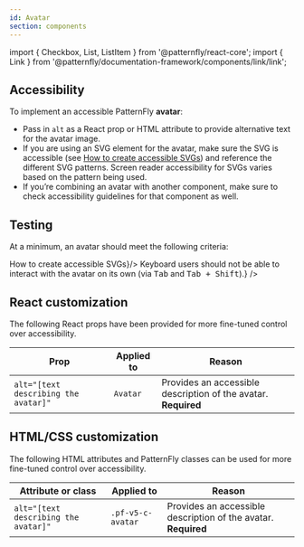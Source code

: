 ```yaml
---
id: Avatar
section: components
---
```


import { Checkbox, List, ListItem } from '@patternfly/react-core';
import { Link } from '@patternfly/documentation-framework/components/link/link';

## Accessibility

To implement an accessible PatternFly **avatar**:

- Pass in `alt` as a React prop or HTML attribute to provide alternative text for the avatar image.
- If you are using an SVG element for the avatar, make sure the SVG is accessible (see [How to create accessible SVGs](https://www.deque.com/blog/creating-accessible-svgs/)) and reference the different SVG patterns. Screen reader accessibility for SVGs varies based on the pattern being used.
- If you’re combining an avatar with another component, make sure to check accessibility guidelines for that component as well.

## Testing

At a minimum, an avatar should meet the following criteria:

<List isPlain>
  <ListItem>
    <Checkbox id="avatar-a11y-checkbox-4" label="Users can navigate to the avatar via the screen reader." />
  </ListItem>
  <ListItem>
    <Checkbox id="avatar-a11y-checkbox-1" label="The avatar image has alternative text." />
  </ListItem>
  <ListItem>
    <Checkbox id="avatar-a11y-checkbox-2" label="Any SVGs used are accessible." description={<span><Link href="https://www.deque.com/blog/creating-accessible-svgs/">How to create accessible SVGs</Link></span>}/>
  </ListItem>
  <ListItem>
    <Checkbox id="avatar-a11y-checkbox-3" label={<span>Keyboard users should not be able to interact with the avatar on its own (via <kbd>Tab</kbd> and <kbd>Tab + Shift</kbd>).</span>} />
  </ListItem>
</List>

## React customization

The following React props have been provided for more fine-tuned control over accessibility.

| Prop | Applied to | Reason  |
| -- | -- | -- |
| `alt="[text describing the avatar]"` | `Avatar` |  Provides an accessible description of the avatar. **Required**|

## HTML/CSS customization

The following HTML attributes and PatternFly classes can be used for more fine-tuned control over accessibility.

| Attribute or class | Applied to | Reason | 
|---|---|---|
| `alt="[text describing the avatar]"` | `.pf-v5-c-avatar` | Provides an accessible description of the avatar. **Required** |
